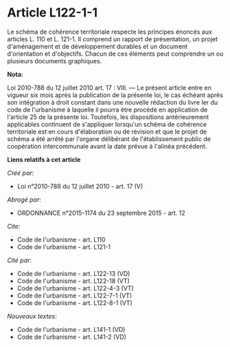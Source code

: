 # Article L122-1-1

Le schéma de cohérence territoriale respecte les principes énoncés aux articles L. 110 et L. 121-1. Il comprend un rapport de
présentation, un projet d'aménagement et de développement durables et un document d'orientation et d'objectifs. Chacun de ces
éléments peut comprendre un ou plusieurs documents graphiques.

**Nota:**

Loi 2010-788 du 12 juillet 2010 art. 17 : VIII. ― Le présent article entre en vigueur six mois après la publication de la
présente loi, le cas échéant après son intégration à droit constant dans une nouvelle rédaction du livre Ier du code de
l'urbanisme à laquelle il pourra être procédé en application de l'article 25 de la présente loi.
Toutefois, les dispositions antérieurement applicables continuent de s'appliquer lorsqu'un schéma de cohérence territoriale
est en cours d'élaboration ou de révision et que le projet de schéma a été arrêté par l'organe délibérant de l'établissement
public de coopération intercommunale avant la date prévue à l'alinéa précédent.

**Liens relatifs à cet article**

_Créé par_:

  - Loi n°2010-788 du 12 juillet 2010 - art. 17 (V)

_Abrogé par_:

  - ORDONNANCE n°2015-1174 du 23 septembre 2015 - art. 12

_Cite_:

  - Code de l'urbanisme - art. L110
  - Code de l'urbanisme - art. L121-1

_Cité par_:

  - Code de l'urbanisme - art. L122-13 (VD)
  - Code de l'urbanisme - art. L122-18 (VT)
  - Code de l'urbanisme - art. L122-4-3 (VT)
  - Code de l'urbanisme - art. L122-7-1 (VT)
  - Code de l'urbanisme - art. L122-8-1 (VT)

_Nouveaux textes_:

  - Code de l'urbanisme - art. L141-1 (VD)
  - Code de l'urbanisme - art. L141-2 (VD)
